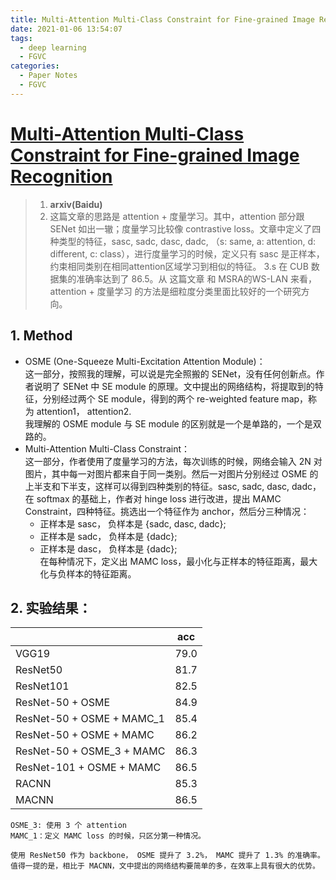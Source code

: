 ```yaml
---
title: Multi-Attention Multi-Class Constraint for Fine-grained Image Recognition
date: 2021-01-06 13:54:07
tags: 
  - deep learning
  - FGVC
categories:
  - Paper Notes
  - FGVC
---
```


# [Multi-Attention Multi-Class Constraint for Fine-grained Image Recognition](https://arxiv.org/pdf/1806.05372.pdf)

> 1. **arxiv(Baidu)**
> 2. 这篇文章的思路是 attention + 度量学习。其中，attention 部分跟 SENet 如出一辙；度量学习比较像 contrastive loss。文章中定义了四种类型的特征，sasc, sadc, dasc, dadc, （s: same, a: attention, d: different, c: class），进行度量学习的时候，定义只有 sasc 是正样本，约束相同类别在相同attention区域学习到相似的特征。
> 3.s 在 CUB 数据集的准确率达到了 86.5。从 这篇文章 和 MSRA的WS-LAN 来看，attention + 度量学习 的方法是细粒度分类里面比较好的一个研究方向。
 <!-- more -->


## 1. Method
  - OSME (One-Squeeze Multi-Excitation Attention Module)：  
  这一部分，按照我的理解，可以说是完全照搬的 SENet，没有任何创新点。作者说明了 SENet 中 SE module 的原理。文中提出的网络结构，将提取到的特征，分别经过两个 SE module，得到的两个 re-weighted feature map，称为 attention1， attention2.  
  我理解的 OSME module 与 SE module 的区别就是一个是单路的，一个是双路的。
  - Multi-Attention Multi-Class Constraint：  
  这一部分，作者使用了度量学习的方法，每次训练的时候，网络会输入 2N 对图片，其中每一对图片都来自于同一类别。然后一对图片分别经过 OSME 的上半支和下半支，这样可以得到四种类别的特征。sasc, sadc, dasc, dadc，在 softmax 的基础上，作者对 hinge loss 进行改进，提出 MAMC Constraint，四种特征。挑选出一个特征作为 anchor，然后分三种情况：
    + 正样本是 sasc， 负样本是 {sadc, dasc, dadc};
    + 正样本是 sadc， 负样本是 {dadc};
    + 正样本是 dasc， 负样本是 {dadc};  
  在每种情况下，定义出 MAMC loss，最小化与正样本的特征距离，最大化与负样本的特征距离。


## 2. 实验结果：

  |                           | acc   |
  |-                          |-      |
  | VGG19                     | 79.0  |
  | ResNet50                  | 81.7  |
  | ResNet101                 | 82.5  |
  | ResNet-50 + OSME          | 84.9  |
  | ResNet-50 + OSME + MAMC_1 | 85.4  |
  | ResNet-50 + OSME + MAMC   | 86.2  |
  | ResNet-50 + OSME_3 + MAMC | 86.3  |
  | ResNet-101 + OSME + MAMC  | 86.5  |
  | RACNN                     | 85.3  |
  | MACNN                     | 86.5  |

    OSME_3: 使用 3 个 attention  
    MAMC_1：定义 MAMC loss 的时候，只区分第一种情况。  
    
    使用 ResNet50 作为 backbone， OSME 提升了 3.2%， MAMC 提升了 1.3% 的准确率。值得一提的是，相比于 MACNN，文中提出的网络结构要简单的多，在效率上具有很大的优势。